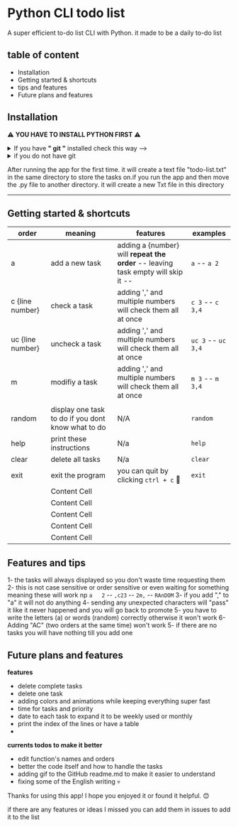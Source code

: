 # Python CLI todo list 
A super efficient to-do list CLI with Python. it made to be a daily to-do list 

## table of content
- Installation
- Getting started & shortcuts
- tips and features
- Future plans and features




## Installation

⚠️ **YOU HAVE TO INSTALL PYTHON FIRST** ⚠️

<details>
<summary> If you have <b>" git "</b> installed check this way --> </summary>
  
1- Go to your cmd and type --> `git clone https://github.com/Lucid-0x/todo-list.git`

2- then go to the folder {todo-list} like this -->  `cd todo-list`

3- "Optional": you can move the file {todo.py} to your home directory for easy access

4- run it --> `python todo.py`

---------------------------------------------------------------------------------
</details>

<details>
<summary> if you do not have git </summary>

Install the file {todo.py} from here

`https://github.com/Lucid-0x/todo-list/blob/main/todo.py`


![image](https://github.com/user-attachments/assets/a30ead91-345d-4aef-ad78-f1608b1ee2d3)

and click the download button then find the file in downloads, and follow step 3 in the "git way"
</details>


After running the app for the first time. it will create a text file "todo-list.txt" in the same directory to store the tasks on.if you run the app and then move the .py file to another directory. it will create a new Txt file in this directory 

---------------------------------------------------------------------------------------------


## Getting started & shortcuts

| order  | meaning | features | examples |
| ------------- | ------------- | ---------- | ------- |
| a | add a new task  | adding a {number} will **repeat the order** -- leaving task empty will skip it -- | `a` -- `a 2`|
| c {line number} | check a task | adding ',' and multiple numbers will check them all at once | `c 3` -- `c 3,4`|
| uc {line number} | uncheck a task | adding ',' and multiple numbers will check them all at once | `uc 3` -- `uc 3,4` |
| m | modifiy a task | adding ',' and multiple numbers will check them all at once | `m 3` -- `m 3,4` |
|  |  | | |
| random | display one task to do if you dont know what to do | N/A | `random` |
| help | print these instructions | N/a | `help` |
| clear | delete all tasks | N/a | `clear` |
| exit | exit the program | you can quit by clicking `ctrl + c` 👀 | `exit` |
| | Content Cell | | |
| | Content Cell | | |
| | Content Cell | | |
| | Content Cell | | |
| | Content Cell | | |


## Features and tips

1- the tasks will always displayed so you don't waste time requesting them
2- this is not case sensitive or order sensitive or even waiting for something meaning these will work np `a   2` -- `,c23` -- `2m,` -- `RAnDOM`
3- if you add "," to "a" it will not do anything 
4- sending any unexpected characters will "pass" it like it never happened and you will go back to promote
5- you have to write the letters (a) or words (random) correctly otherwise it won't work
6- Adding "AC" (two orders at the same time) won't work
5- if there are no tasks you will have nothing till you add one


## Future plans and features

**features**
- delete complete tasks
- delete one task
- adding colors and animations while keeping everything super fast
- time for tasks and priority
- date to each task to expand it to be weekly used or monthly
- print the index of the lines or have a table
- 

**currents todos to make it better**
- edit function's names and orders
- better the code itself and how to handle the tasks
- adding gif to the GitHub readme.md to make it easier to understand
- fixing some of the English writing 💀


Thanks for using this app! I hope you enjoyed it or found it helpful. 😊

if there are any features or ideas I missed you can add them in issues to add it to the list 
